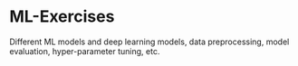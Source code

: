 # ML-Exercises
Different ML models and deep learning models, data preprocessing, model evaluation, hyper-parameter tuning, etc.
